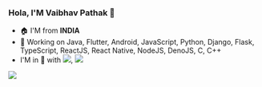 ### Hola, I'M Vaibhav Pathak 👋


- 🏠 I'M from <b>INDIA</b>
- 🔨 Working on Java, Flutter, Android, JavaScript, Python, Django, Flask, TypeScript, ReactJS, React Native, NodeJS, DenoJS, C, C++
- I'M in 🧡 with <img src="https://img.icons8.com/color/25/000000/flutter.png"/>, <img src="https://img.icons8.com/color/25/000000/python.png"/>


<img src="https://github-readme-stats.vercel.app/api?username=vkpdeveloper&&show_icons=true&title_color=ffffff&icon_color=bb2acf&text_color=daf7dc&bg_color=151515" />
